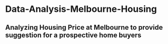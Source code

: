 # Data-Analysis-Melbourne-Housing
## Analyzing Housing Price at Melbourne to provide suggestion for a prospective home buyers
